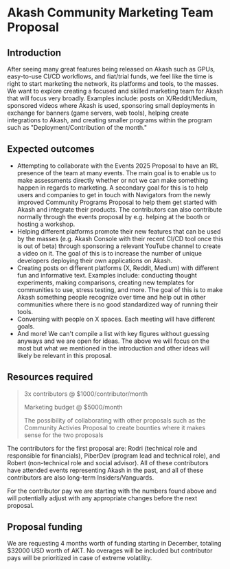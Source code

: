 # Akash Community Marketing Team Proposal

## Introduction

After seeing many great features being released on Akash such as GPUs, easy-to-use CI/CD workflows, and fiat/trial funds, we feel like the time is right to start marketing the network, its platforms and tools, to the masses. We want to explore creating a focused and skilled marketing team for Akash that will focus very broadly. Examples include: posts on X/Reddit/Medium, sponsored videos where Akash is used, sponsoring small deployments in exchange for banners (game servers, web tools), helping create integrations to Akash, and creating smaller programs within the program such as "Deployment/Contribution of the month." 

## Expected outcomes

- Attempting to collaborate with the Events 2025 Proposal to have an IRL presence of the team at many events. The main goal is to enable us to make assessments directly whether or not we can make something happen in regards to marketing. A secondary goal for this is to help users and companies to get in touch with Navigators from the newly improved Community Programs Proposal to help them get started with Akash and integrate their products. The contributors can also contribute normally through the events proposal by e.g. helping at the booth or hosting a workshop.
- Helping different platforms promote their new features that can be used by the masses (e.g. Akash Console with their recent CI/CD tool once this is out of beta) through sponsoring a relevant YouTube channel to create a video on it. The goal of this is to increase the number of unique developers deploying their own applications on Akash.
- Creating posts on different platforms (X, Reddit, Medium) with different fun and informative text. Examples include: conducting thought experiments, making comparisons, creating new templates for communities to use, stress testing, and more. The goal of this is to make Akash something people recognize over time and help out in other communities where there is no good standardized way of running their tools.
- Conversing with people on X spaces. Each meeting will have different goals.
- And more! We can't compile a list with key figures without guessing anyways and we are open for ideas. The above we will focus on the most but what we mentioned in the introduction and other ideas will likely be relevant in this proposal.

## Resources required

> 3x contributors @ $1000/contributor/month
> 
> Marketing budget @ $5000/month
>
> The possibility of collaborating with other proposals such as the Community Activies Proposal to create bounties where it makes sense for the two proposals

The contributors for the first proposal are: Rodri (technical role and responsible for financials), PiberDev (program lead and technical role), and Robert (non-technical role and social advisor). All of these contributors have attended events representing Akash in the past, and all of these contributors are also long-term Insiders/Vanguards.

For the contributor pay we are starting with the numbers found above and will potentially adjust with any appropriate changes before the next proposal.

## Proposal funding

We are requesting 4 months worth of funding starting in December, totaling $32000 USD worth of AKT. No overages will be included but contributor pays will be prioritized in case of extreme volatility.
